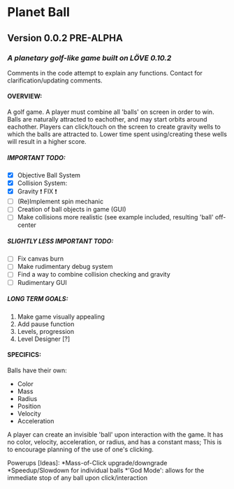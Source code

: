 # Planet Ball 
## Version 0.0.2 PRE-ALPHA
### *A planetary golf-like game built on LÖVE 0.10.2*

Comments in the code attempt to explain any functions. Contact for clarification/updating comments.

#### OVERVIEW:
A golf game. A player must combine all 'balls' on screen in order to win.
Balls are naturally attracted to eachother, and may start orbits around eachother.
Players can click/touch on the screen to create gravity wells to which the balls are attracted to.
Lower time spent using/creating these wells will result in a higher score.

##### IMPORTANT TODO:

- [x] Objective Ball System
- [x] Collision System:
- [x] Gravity :exclamation: FIX :exclamation:
- [ ] (Re)Implement spin mechanic
- [ ] Creation of ball objects in game (GUI)
- [ ] Make collisions more realistic (see example included, resulting 'ball' off-center
##### SLIGHTLY LESS IMPORTANT TODO:

- [ ] Fix canvas burn
- [ ] Make rudimentary debug system
- [ ] Find a way to combine collision checking and gravity
- [ ] Rudimentary GUI

##### LONG TERM GOALS:
1. Make game visually appealing
1. Add pause function
1. Levels, progression
1. Level Designer [?]

#### SPECIFICS:
Balls have their own:
* Color
* Mass
* Radius
* Position
* Velocity
* Acceleration
	
A player can create an invisible 'ball' upon interaction with the game.
It has no color, velocity, acceleration, or radius, and has a constant mass; This is to encourage planning of the use of one's clicking.
	
Powerups [Ideas]:
*Mass-of-Click upgrade/downgrade	
*Speedup/Slowdown for individual balls
*'God Mode': allows for the immediate stop of any ball upon click/interaction